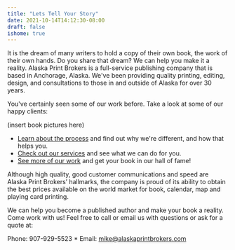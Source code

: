 ```yaml
---
title: "Lets Tell Your Story"
date: 2021-10-14T14:12:30-08:00
draft: false
ishome: true
---
```


It is the dream of many writers to hold a copy of their own book, the work of their own hands. Do you share that dream? We can help you make it a reality. Alaska Print Brokers is a full-service publishing company that is based in Anchorage, Alaska. We've been providing quality printing, editing, design, and consultations to those in and outside of Alaska for over 30 years.

You've certainly seen some of our work before. Take a look at some of our happy clients:

(insert book pictures here)

- [Learn about the process](why-us/) and find out why we're different, and how that helps you.
- [Check out our services](services/) and see what we can do for you.
- [See more of our work](work/) and get your book in our hall of fame!

Although high quality, good customer communications and speed are Alaska Print Brokers’ hallmarks, the company is proud of its ability to obtain the best prices available on the world market for book, calendar, map and playing card printing.

We can help you become a published author and make your book a reality. Come work with us! Feel free to call or email us with questions or ask for a quote at:

Phone: 907-929-5523 * Email: mike@alaskaprintbrokers.com

